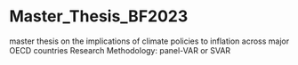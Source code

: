 # Master_Thesis_BF2023
 master thesis on the implications of climate policies to inflation across major OECD countries
 Research Methodology:
 panel-VAR or SVAR

